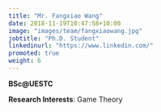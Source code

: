 ```yaml
---
title: "Mr. Fangxiao Wang"
date: 2018-11-19T10:47:58+10:00
image: "images/team/fangxiaowang.jpg"
jobtitle: "Ph.D. Student"
linkedinurl: "https://www.linkedin.com/"
promoted: true
weight: 6
---
```

**BSc@UESTC**

**Research Interests**: Game Theory